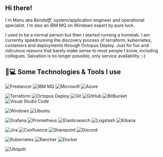 ## Hi there!</a>

I´m Manu aka *Bendalff*, system/application engineer and operational specialist. I'm also an IBM MQ on Windows expert by pure luck.

I used to be a normal person but then I started running a homelab. I am currently speedrunning the discovery process of terraform, kubernetes, containers and deployments through Octopus Deploy. Just for fun and ridiculous reasons that barely make sense to most people I know, including collegues. Salvation is no longer possible, only service availability ;-) 


## 🚀💻 Some Technologies & Tools I use

  ![Freelancer](https://img.shields.io/badge/Freelancer-29B2FE?style=flat-square&logo=Freelancer&logoColor=white)
  ![IBM MQ](https://img.shields.io/badge/MQ-blue?style=flat-square&logo=IBM)
  ![Microsoft](https://img.shields.io/badge/Microsoft-0078D4?style=flat-square&logo=microsoft&logoColor=white)
  ![Azure](https://img.shields.io/badge/azure-%230072C6.svg?style=flat-square&logo=microsoftazure&logoColor=white)
    
  ![Terraform](https://img.shields.io/badge/terraform-%235835CC.svg?style=flat-square&logo=terraform&logoColor=white)
  ![Octopus Deploy](https://img.shields.io/badge/octopus%20deploy-0D80D8?style=flat-square&logo=octopusdeploy&logoColor=white)
  ![Git](https://img.shields.io/badge/-Git-black?style=flat-square&logo=git)
  ![GitHub](https://img.shields.io/badge/-GitHub-181717?style=flat-square&logo=github)
  ![BitBucket](https://img.shields.io/badge/-BitBucket-darkblue?style=flat-square&logo=bitbucket)
  ![Visual Studio Code](https://img.shields.io/badge/Visual%20Studio%20Code-0078d7.svg?style=flat-square&logo=visual-studio-code&logoColor=white)
  
  ![Windows](https://img.shields.io/badge/Windows-0078D6?style=flat-square&logo=windows&logoColor=white)
  ![Ubuntu](https://img.shields.io/badge/Ubuntu-E95420?style=flat-square&logo=ubuntu&logoColor=white)
  
  ![Grafana](https://img.shields.io/badge/Grafana-black?style=flat-square&logo=grafana)
  ![Prometheus](https://img.shields.io/badge/Prometheus-black?style=flat-square&logo=Prometheus)
  ![Elasticsearch](https://img.shields.io/badge/Elasticsearch-005571?style=flat-square&logo=elasticsearch)
  ![Logstash](https://img.shields.io/badge/Logstash-005571?style=flat-square&logo=logstash)
  ![Kibana](https://img.shields.io/badge/Kibana-005571?style=flat-square&logo=kibana)

  ![Jira](https://img.shields.io/badge/jira-%230A0FFF.svg?style=flat-square&logo=jira&logoColor=white)
  ![Confluence](https://img.shields.io/badge/confluence-%23172BF4.svg?style=flat-square&logo=confluence&logoColor=white)
  ![Sharepoint](https://img.shields.io/badge/Microsoft-SharePoint-0078D4?style=flat-square&logo=microsoftsharepoint&logoColor=white)
  ![Discord](https://img.shields.io/badge/Discord-black?style=flat-square&logo=discord)
  
  ![Kubernetes](https://img.shields.io/badge/kubernetes-%23326ce5.svg?style=flat-square&logo=kubernetes&logoColor=white)
  ![Rancher](https://img.shields.io/badge/rancher-%230075A8.svg?style=flat-square&logo=rancher&logoColor=white)
  ![Docker](https://img.shields.io/badge/docker-%230db7ed.svg?style=flat-square&logo=docker&logoColor=white)
  
  ![Ubiquiti](https://img.shields.io/badge/Ubiquiti-blue?style=flat-square&logo=Ubiquiti)

<!-- sources 
https://github.com/simple-icons/simple-icons/blob/develop/slugs.md
-->
